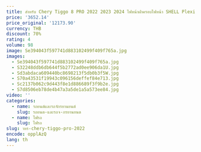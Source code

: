 ```yaml
---
title: สําหรับ Chery Tiggo 8 PRO 2022 2023 2024 ไฟหน้าฝาครอบไฟหน้า SHELL Plexiglass เปลี่ยนเดิมโคมไฟ
price: '3652.14'
price_original: '12173.90'
currency: THB
discount: 70%
rating: 4
volume: 98
image: Se394043f597741d883102499f409f765a.jpg
images:
  - Se394043f597741d883102499f409f765a.jpg
  - S32248ddb6db644f5b2772ad0ee906da1U.jpg
  - Sd3abdaca609440bc8698213f5db0b3f5W.jpg
  - S70a43531f19943c096156deffef84e713.jpg
  - Sc2137b062c9d443f8e1d886689f3f9b2e.jpg
  - S7d8506eb78de4b47a3a5de1a5a573ee84.jpg
video: ''
categories:
  - name: รถยนต์และรถจักรยานยนต์
    slug: รถยนต-และรถจ-กรยานยนต
  - name: ไฟรถ
    slug: ไฟรถ
slug: าหร-chery-tiggo-pro-2022
encode: opplAzQ
lang: th
---
```

  